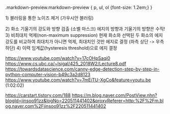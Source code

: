 .markdown-preview.markdown-preview { p, ul, ol {font-size: 1.2em;} }

<p>1) 블러링을 통한 노이즈 제거 (가우시안 블러링)</p>
2) 화소 기울기의 강도와 방향 검출 (소벨 마스크)
        에지의 방향과 기울기의 방향은 수직!
3) 비최대치 억제(non-maximum suppression)
        현재 화소와 선택된 두 화소의 에지 강도를 비교하여
        최대치가 아니면 억제, 최대치인 것만 에지로 결정 (좌측 상단 -> 우측 하단)
4) 이력 임계값(hysteresis threshold)으로 에지 결정

https://www.youtube.com/watch?v=17cOHpSaqi0   
https://www.cs.ubc.ca/~lsigal/425_2018W2/Lecture8.pdf   
https://towardsdatascience.com/canny-edge-detection-step-by-step-in-python-computer-vision-b49c3a2d8123   
https://www.youtube.com/watch?v=7mEiTU-XgCo&feature=youtu.be (1:02:02)

https://carstart.tistory.com/188
https://m.blog.naver.com/PostView.nhn?blogId=jinsoo91zz&logNo=220511441402&proxyReferer=http:%2F%2Fm.blog.naver.com%2Fjinsoo91zz%2F220511441402
